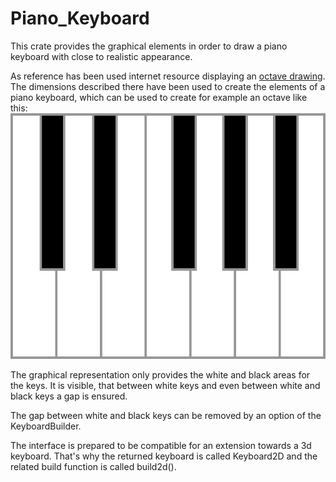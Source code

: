 # Piano_Keyboard

This crate provides the graphical elements in order to draw a piano keyboard
with close to realistic appearance.

As reference has been used internet resource displaying an
[octave drawing](http://www.rwgiangiulio.com/construction/manual/layout.jpg).
The dimensions described there have been used to create the elements of
a piano keyboard, which can be used to create for example an octave like this:
![img](keyboard.png)

The graphical representation only provides the white and black areas for the keys.
It is visible, that between white keys and even between white and black keys a gap
is ensured.

The gap between white and black keys can be removed by an option of the KeyboardBuilder.

The interface is prepared to be compatible for an extension towards a 3d keyboard.
That's why the returned keyboard is called Keyboard2D and the related build function
is called build2d().

